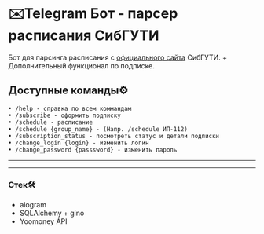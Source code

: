 # ✉️Telegram Бот - парсер расписания СибГУТИ
Бот для парсинга расписания с [официального сайта](https://sibsutis.ru/students/schedule/?type=student) СибГУТИ.
\+ Дополнительный функционал по подписке.
## Доступные команды⚙️
    • /help - справка по всем коммандам
    • /subscribe - оформить подписку
    • /schedule - расписание
    • /schedule {group_name} - (Напр. /schedule ИП-112)
    • /subscription_status - посмотреть статус и детали подписки
    • /change_login {login} - изменить логин
    • /change_password {passsword} - изменить пароль
---
---

### Стек🛠
 + aiogram
 + SQLAlchemy + gino
 + Yoomoney API